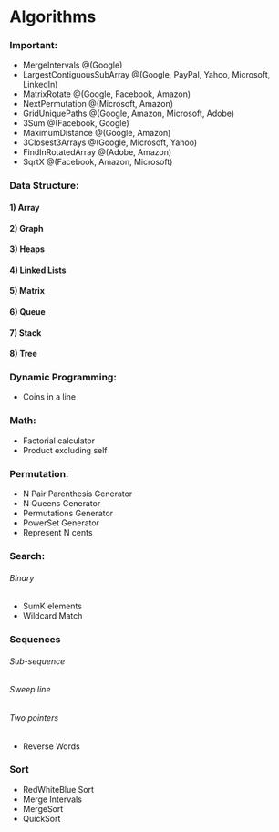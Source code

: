 # Algorithms

### Important:
- MergeIntervals @(Google)
- LargestContiguousSubArray @(Google, PayPal, Yahoo, Microsoft, LinkedIn)
- MatrixRotate @(Google, Facebook, Amazon)
- NextPermutation @(Microsoft, Amazon)
- GridUniquePaths @(Google, Amazon, Microsoft, Adobe)
- 3Sum @(Facebook, Google)
- MaximumDistance @(Google, Amazon)
- 3Closest3Arrays @(Google, Microsoft, Yahoo)
- FindInRotatedArray @(Adobe, Amazon)
- SqrtX @(Facebook, Amazon, Microsoft)

### Data Structure:
#### 1) Array
#### 2) Graph
#### 3) Heaps
#### 4) Linked Lists
#### 5) Matrix
#### 6) Queue
#### 7) Stack
#### 8) Tree

### Dynamic Programming:
- Coins in a line

### Math:
- Factorial calculator
- Product excluding self

### Permutation:
- N Pair Parenthesis Generator
- N Queens Generator
- Permutations Generator
- PowerSet Generator
- Represent N cents

### Search:
###### Binary
- SumK elements
- Wildcard Match

### Sequences
###### Sub-sequence
###### Sweep line
###### Two pointers
- Reverse Words

### Sort
- RedWhiteBlue Sort
- Merge Intervals
- MergeSort
- QuickSort
